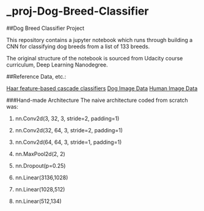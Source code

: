 # _proj-Dog-Breed-Classifier
##Dog Breed Classifier Project

This repository contains a jupyter notebook which runs through building a CNN for classifying dog breeds from a list of 133 breeds.

The original structure of the notebook is sourced from Udacity course curriculum, Deep Learning Nanodegree.

##Reference Data, etc.:

[Haar feature-based cascade classifiers](http://docs.opencv.org/trunk/d7/d8b/tutorial_py_face_detection.html)
[Dog Image Data](https://s3-us-west-1.amazonaws.com/udacity-aind/dog-project/dogImages.zip)
[Human Image Data](https://s3-us-west-1.amazonaws.com/udacity-aind/dog-project/lfw.zip)


###Hand-made Architecture
The naive architecture coded from scratch was:
1. nn.Conv2d(3, 32, 3, stride=2, padding=1)
2. nn.Conv2d(32, 64, 3, stride=2, padding=1)
3. nn.Conv2d(64, 64, 3, stride=1, padding=1)
        
4. nn.MaxPool2d(2, 2)
5. nn.Dropout(p=0.25)
        
6. nn.Linear(3136,1028)
7. nn.Linear(1028,512)
8. nn.Linear(512,134)
